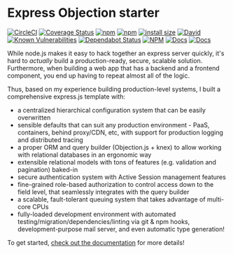 # Express Objection starter

[![CircleCI](https://img.shields.io/circleci/build/github/JaneJeon/express-objection-starter)](https://circleci.com/gh/JaneJeon/express-objection-starter) [![Coverage Status](https://coveralls.io/repos/github/JaneJeon/express-objection-starter/badge.svg?branch=master)](https://coveralls.io/github/JaneJeon/express-objection-starter?branch=master) [![npm](https://img.shields.io/npm/v/express-objection-starter)](https://www.npmjs.com/package/express-objection-starter) [![npm](https://img.shields.io/npm/dt/express-objection-starter)](https://www.npmjs.com/package/express-objection-starter) [![install size](https://packagephobia.now.sh/badge?p=express-objection-starter)](https://packagephobia.now.sh/result?p=express-objection-starter) [![David](https://img.shields.io/david/JaneJeon/express-objection-starter)](https://david-dm.org/JaneJeon/express-objection-starter) [![Known Vulnerabilities](https://snyk.io//test/github/JaneJeon/express-objection-starter/badge.svg?targetFile=package.json)](https://snyk.io//test/github/JaneJeon/express-objection-starter?targetFile=package.json) [![Dependabot Status](https://api.dependabot.com/badges/status?host=github&repo=JaneJeon/express-objection-starter)](https://dependabot.com) [![NPM](https://img.shields.io/npm/l/express-objection-starter)](https://github.com/JaneJeon/express-objection-starter/blob/master/LICENSE) [![Docs](https://img.shields.io/badge/docs-surge.sh-yellowgreen)](https://objection.surge.sh) [![Docs](https://img.shields.io/badge/docs-netlify-blue)](https://objection.netlify.com)

While node.js makes it easy to hack together an express server quickly, it's hard to _actually_ build a production-ready, secure, scalable solution. Furthermore, when building a web app that has a backend and a frontend component, you end up having to repeat almost all of the logic.

Thus, based on my experience building production-level systems, I built a comprehensive express.js template with:

- a centralized hierarchical configuration system that can be easily overwritten
- sensible defaults that can suit any production environment - PaaS, containers, behind proxy/CDN, etc, with support for production logging and distributed tracing
- a proper ORM and query builder (Objection.js + knex) to allow working with relational databases in an ergonomic way
- extensible relational models with tons of features (e.g. validation and pagination) baked-in
- secure authentication system with Active Session management features
- fine-grained role-based authorization to control access down to the field level, that seamlessly integrates with the query builder
- a scalable, fault-tolerant queuing system that takes advantage of multi-core CPUs
- fully-loaded development environment with automated testing/migration/dependencies/linting via git & npm hooks, development-purpose mail server, and even automatic type generation!

To get started, [check out the documentation](https://objection.netlify.com) for more details!
